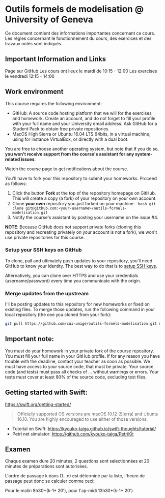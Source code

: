 # Outils formels de modelisation @ University of Geneva

Ce document contient des informations importantes concernant ce cours.
Les règles concernant le fonctionnement du cours, des exercices et des travaux notés sont indiqués.

## Important Information and Links

Page sur GitHub
Les cours ont lieux le mardi de 10:15 - 12:00
Les exercises le vendredi  12:15 - 14:00

## Work environment

This course requires the following environment:

* GitHub:
  A source code hosting platform that we will for the exercises and homework.
  Create an account, and do not forget to fill your profile with your full name and your University email address.
  Ask GitHub for a Student Pack to obtain free private repositories.
* MacOS High Sierra or Ubuntu 16.04 LTS 64bits, 
  in a virtual machine, using for instance VirtualBox, or directly with a dual boot.

You are free to choose another operating system,
but note that if you do so,
**you won't receive support from the course's assistant for any system-related issues**.

Watch the course page to get notifications about the course.

You'll have to fork your this repository to submit your homeworks.
Proceed as follows:

1. Click the button **Fork** at the top of the repository homepage on GitHub.
   This will create a copy (a fork) of your repository on your own account.
2. Clone **your own** repository you just forked on your machine:
   ```bash
   git clone git@github.com:<your-username>/outils-formels-modelisation.git
   ```
3. Notify the course's assistant by posting your username on the issue #4.

**NOTE**:
Because GitHub does not support private forks (cloning this repository and recreating privately on your account is not a fork),
we won't use private repositories for this course.

### Setup your SSH keys on GitHub

To clone, pull and ultimately push updates to your repository, you'll need GitHub to know your identity.
The best way to do that is to
[setup SSH keys](https://help.github.com/articles/generating-a-new-ssh-key-and-adding-it-to-the-ssh-agent/).

Alternatively, you can clone over HTTPS and use your credentials (username/password)
every time you communicate with the origin.

### Merge updates from the upstream

I'll be posting updates to this repository for new homeworks or fixed on existing files.
To merge those updates, run the following command in your local repository (the one you cloned from your fork):

```bash
git pull https://github.com/cui-unige/outils-formels-modelisation.git master
```

## Important note:

You must do your homework in your private fork of the course repository.
You must fill your full name in your GitHub profile.
If for any reason you have trouble with the deadline, contact your teacher as soon as possible.
We must have access to your source code, that must be private.
Your source code (and tests) must pass all checks of ... without warnings or errors.
Your tests must cover at least 80% of the source code, excluding test files.

## Getting started with Swift:

https://swift.org/getting-started/

> Officially supported OS versions are macOS 10.12 (Sierra) and Ubuntu 16.10.
> You are highly encouraged to use either of those versions.

* Tutorial on Swift: https://kyouko-taiga.github.io/swift-thoughts/tutorial/
* Petri net simulator: https://github.com/kyouko-taiga/PetriKit


## Examen

Chaque examen dure 20 minutes, 2 questions sont selectionnées et 20 minutes de préparations sont autorisées.

L'ordre de passage k dans (1...n) est déterminé par la liste, l'heure de passage peut donc se calculer comme ceci:

Pour le matin 8h30+(k-1* 20'), pour l'ap-midi 13h30+(k-1* 20')
